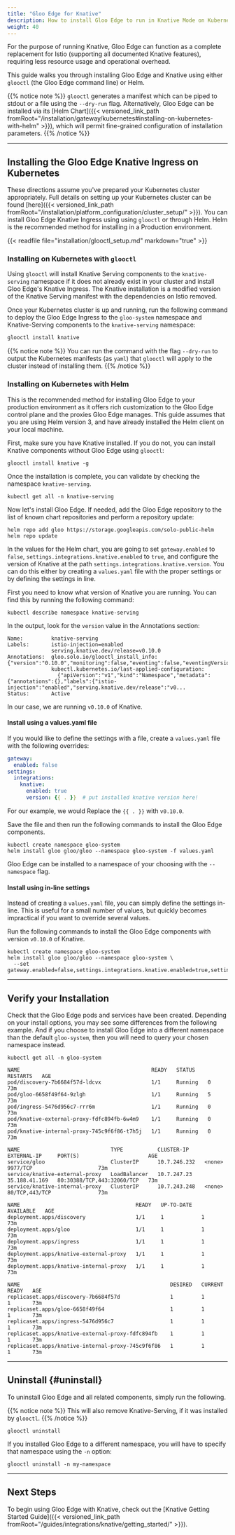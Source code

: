 ```yaml
---
title: "Gloo Edge for Knative"
description: How to install Gloo Edge to run in Knative Mode on Kubernetes.
weight: 40
---
```


For the purpose of running Knative, Gloo Edge can function as a complete replacement for Istio (supporting all documented Knative features), requiring less resource usage and operational overhead. 

This guide walks you through installing Gloo Edge and Knative using either `glooctl` (the Gloo Edge command line) or Helm. 

{{% notice note %}}
`glooctl` generates a manifest which can be piped to stdout or a file using the `--dry-run` flag. Alternatively, Gloo Edge can be installed via its [Helm Chart]({{< versioned_link_path fromRoot="/installation/gateway/kubernetes#installing-on-kubernetes-with-helm" >}}), which will permit fine-grained configuration of installation parameters.
{{% /notice %}}

---

## Installing the Gloo Edge Knative Ingress on Kubernetes

These directions assume you've prepared your Kubernetes cluster appropriately. Full details on setting up your Kubernetes cluster can be found [here]({{< versioned_link_path fromRoot="/installation/platform_configuration/cluster_setup/" >}}). You can install Gloo Edge Knative Ingress using using `glooctl` or through Helm. Helm is the recommended method for installing in a Production environment.

{{< readfile file="installation/glooctl_setup.md" markdown="true" >}}

### Installing on Kubernetes with `glooctl`

Using `glooctl` will install Knative Serving components to the `knative-serving` namespace if it does not already exist in your cluster and install Gloo Edge's Knative Ingress. The Knative installation is a modified version of the Knative Serving manifest with the dependencies on Istio removed.

Once your Kubernetes cluster is up and running, run the following command to deploy the Gloo Edge Ingress to the `gloo-system` namespace and Knative-Serving components to the `knative-serving` namespace:

```bash
glooctl install knative
```

{{% notice note %}}
You can run the command with the flag `--dry-run` to output the Kubernetes manifests (as `yaml`) that `glooctl` will apply to the cluster instead of installing them.
{{% /notice %}}

### Installing on Kubernetes with Helm

This is the recommended method for installing Gloo Edge to your production environment as it offers rich customization to the Gloo Edge control plane and the proxies Gloo Edge manages. This guide assumes that you are using Helm version 3, and have already installed the Helm client on your local machine.

First, make sure you have Knative installed. If you do not, you can install Knative components without Gloo Edge using `glooctl`:

```shell script
glooctl install knative -g
```

Once the installation is complete, you can validate by checking the namespace `knative-serving`.

```shell
kubectl get all -n knative-serving
```

Now let's install Gloo Edge. If needed, add the Gloo Edge repository to the list of known chart repositories and perform a repository update:

```shell
helm repo add gloo https://storage.googleapis.com/solo-public-helm
helm repo update
```

In the values for the Helm chart, you are going to set `gateway.enabled` to `false`, `settings.integrations.knative.enabled` to `true`, and configure the version of Knative at the path `settings.integrations.knative.version`. You can do this either by creating a `values.yaml` file with the proper settings or by defining the settings in line.

First you need to know what version of Knative you are running. You can find this by running the following command:

```console
kubectl describe namespace knative-serving
```

In the output, look for the `version` value in the Annotations section:

```noop
Name:         knative-serving
Labels:       istio-injection=enabled
              serving.knative.dev/release=v0.10.0
Annotations:  gloo.solo.io/glooctl_install_info: {"version":"0.10.0","monitoring":false,"eventing":false,"eventingVersion":"0.10.0"}
              kubectl.kubernetes.io/last-applied-configuration:
                {"apiVersion":"v1","kind":"Namespace","metadata":{"annotations":{},"labels":{"istio-injection":"enabled","serving.knative.dev/release":"v0...
Status:       Active
```

In our case, we are running `v0.10.0` of Knative.

#### Install using a values.yaml file

If you would like to define the settings with a file, create a `values.yaml` file with the following overrides:

```yaml
gateway:
  enabled: false
settings:
  integrations:
    knative:
      enabled: true
      version: {{ . }}  # put installed knative version here!
```

For our example, we would Replace the `{{ . }}` with `v0.10.0`. 

Save the file and then run the following commands to install the Gloo Edge components.

```shell
kubectl create namespace gloo-system
helm install gloo gloo/gloo --namespace gloo-system -f values.yaml
```

Gloo Edge can be installed to a namespace of your choosing with the `--namespace` flag.

#### Install using in-line settings

Instead of creating a `values.yaml` file, you can simply define the settings in-line. This is useful for a small number of values, but quickly becomes impractical if you want to override several values.

Run the following commands to install the Gloo Edge components with version `v0.10.0` of Knative.

```shell
kubectl create namespace gloo-system
helm install gloo gloo/gloo --namespace gloo-system \
  --set gateway.enabled=false,settings.integrations.knative.enabled=true,settings.integrations.knative.version=v0.10.0
```

---

## Verify your Installation

Check that the Gloo Edge pods and services have been created. Depending on your install options, you may see some differences from the following example. And if you choose to install Gloo Edge into a different namespace than the default `gloo-system`, then you will need to query your chosen namespace instead.

```shell
kubectl get all -n gloo-system
```

```noop
NAME                                          READY   STATUS    RESTARTS   AGE
pod/discovery-7b6684f57d-ldcvx                1/1     Running   0          73m
pod/gloo-6658f49f64-9zlgh                     1/1     Running   5          73m
pod/ingress-5476d956c7-rrr6m                  1/1     Running   0          73m
pod/knative-external-proxy-fdfc894fb-6w4m9    1/1     Running   0          73m
pod/knative-internal-proxy-745c9f6f86-t7h5j   1/1     Running   0          73m

NAME                             TYPE           CLUSTER-IP     EXTERNAL-IP     PORT(S)                      AGE
service/gloo                     ClusterIP      10.7.246.232   <none>          9977/TCP                     73m
service/knative-external-proxy   LoadBalancer   10.7.247.23    35.188.41.169   80:30388/TCP,443:32060/TCP   73m
service/knative-internal-proxy   ClusterIP      10.7.243.248   <none>          80/TCP,443/TCP               73m

NAME                                     READY   UP-TO-DATE   AVAILABLE   AGE
deployment.apps/discovery                1/1     1            1           73m
deployment.apps/gloo                     1/1     1            1           73m
deployment.apps/ingress                  1/1     1            1           73m
deployment.apps/knative-external-proxy   1/1     1            1           73m
deployment.apps/knative-internal-proxy   1/1     1            1           73m

NAME                                                DESIRED   CURRENT   READY   AGE
replicaset.apps/discovery-7b6684f57d                1         1         1       73m
replicaset.apps/gloo-6658f49f64                     1         1         1       73m
replicaset.apps/ingress-5476d956c7                  1         1         1       73m
replicaset.apps/knative-external-proxy-fdfc894fb    1         1         1       73m
replicaset.apps/knative-internal-proxy-745c9f6f86   1         1         1       73m
```

---

## Uninstall {#uninstall}

To uninstall Gloo Edge and all related components, simply run the following.

{{% notice note %}}
This will also remove Knative-Serving, if it was installed by `glooctl`.
{{% /notice %}}

```shell
glooctl uninstall
```

If you installed Gloo Edge to a different namespace, you will have to specify that namespace using the `-n` option:

```shell
glooctl uninstall -n my-namespace
```

---

## Next Steps

To begin using Gloo Edge with Knative, check out the [Knative Getting Started Guide]({{< versioned_link_path fromRoot="/guides/integrations/knative/getting_started/" >}}).
